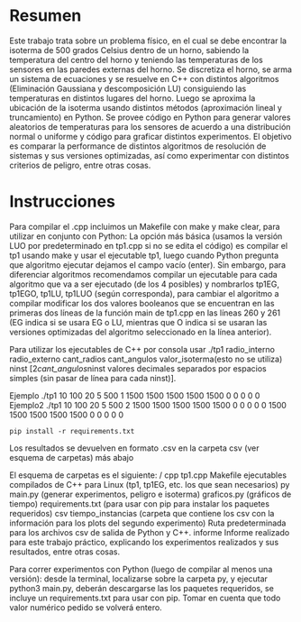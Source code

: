 # Resumen
Este trabajo trata sobre un problema físico, en el cual se debe encontrar la isoterma de 500 grados Celsius dentro de un horno, sabiendo la temperatura del centro del horno y teniendo las temperaturas de los sensores en las paredes externas del horno.
Se discretiza el horno, se arma un sistema de ecuaciones y se resuelve en C++ con distintos algoritmos (Eliminación Gaussiana y descomposición LU) consiguiendo las temperaturas en distintos lugares del horno.
Luego se aproxima la ubicación de la isoterma usando distintos métodos (aproximación lineal y truncamiento) en Python. Se provee código en Python para generar valores aleatorios de temperaturas para los sensores de acuerdo a una distribución normal o uniforme y código para graficar distintos experimentos.
El objetivo es comparar la performance de distintos algoritmos de resolución de sistemas y sus versiones optimizadas, así como experimentar con distintos criterios de peligro, entre otras cosas.

# Instrucciones
Para compilar el .cpp incluimos un Makefile con make y make clear, para utilizar en conjunto con Python:
La opción más básica (usamos la versión LUO por predeterminado en tp1.cpp si no se edita el código) es compilar el tp1 usando make y usar el ejecutable tp1, luego cuando Python pregunta que algoritmo ejecutar dejamos el campo vacío (enter).
Sin embargo, para diferenciar algoritmos recomendamos compilar un ejecutable para cada algoritmo que va a ser ejecutado (de los 4 posibles) y nombrarlos tp1EG, tp1EGO, tp1LU, tp1LUO (según corresponda), para cambiar el algoritmo a compilar modificar los dos valores booleanos que se encuentran en las primeras dos líneas de la función main de tp1.cpp en las líneas 260 y 261 (EG indica si se usara EG o LU, mientras que O indica si se usaran las versiones optimizadas del algoritmo seleccionado en la línea anterior).


Para utilizar los ejecutables de C++ por consola usar ./tp1 radio_interno radio_externo cant_radios cant_angulos valor_isoterma(esto no se utiliza) ninst [2*cant_angulos*ninst valores decimales separados por espacios simples (sin pasar de línea para cada ninst)].


Ejemplo ./tp1 10 100 20 5 500 1 1500 1500 1500 1500 1500 0 0 0 0 0
Ejemplo2 ./tp1 10 100 20 5 500 2 1500 1500 1500 1500 1500 0 0 0 0 0 1500 1500 1500 1500 1500 0 0 0 0 0


```
pip install -r requirements.txt
```

Los resultados se devuelven en formato .csv en la carpeta csv (ver esquema de carpetas) más abajo


El esquema de carpetas es el siguiente:
/
    cpp
        tp1.cpp
        Makefile
        ejecutables compilados de C++ para Linux (tp1, tp1EG, etc. los que sean necesarios)
    py
        main.py (generar experimentos, peligro e isoterma)
        graficos.py (gráficos de tiempo)
        requirements.txt (para usar con pip para instalar los paquetes requeridos)
    csv
        tiempo_instancias (carpeta que contiene los csv con la información para los plots del segundo experimento)
        Ruta predeterminada para los archivos csv de salida de Python y C++.
    informe
        Informe realizado para este trabajo práctico, explicando los experimentos realizados y sus resultados, entre otras cosas.


Para correr experimentos con Python (luego de compilar al menos una versión): desde la terminal, localizarse sobre la carpeta py, y ejecutar python3 main.py, deberán descargarse las los paquetes requeridos, se incluye un requirements.txt para usar con pip. Tomar en cuenta que todo valor numérico pedido se volverá entero.